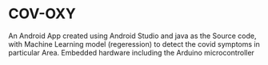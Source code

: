 # COV-OXY
An Android App created using Android Studio and java as the Source code, with Machine Learning model (regeression) to detect the covid symptoms in particular Area. Embedded hardware including the Arduino microcontroller
